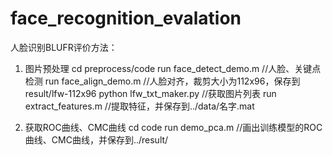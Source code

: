 # face_recognition_evalation
人脸识别BLUFR评价方法：

1. 图片预处理
cd preprocess/code
run face_detect_demo.m //人脸、关键点检测
run face_align_demo.m //人脸对齐，裁剪大小为112x96，保存到result/lfw-112x96
python lfw_txt_maker.py //获取图片列表
run extract_features.m  //提取特征，并保存到../data/名字.mat

2. 获取ROC曲线、CMC曲线
cd code 
run demo_pca.m //画出训练模型的ROC曲线、CMC曲线，并保存到../result/
